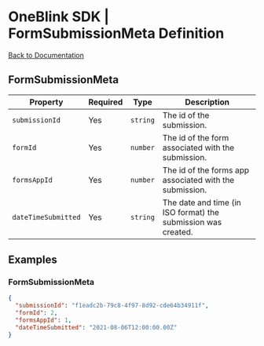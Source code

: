 # OneBlink SDK | FormSubmissionMeta Definition

[Back to Documentation](../../README.md)

## FormSubmissionMeta

| Property            | Required | Type     | Description                                                   |
| ------------------- | -------- | -------- | ------------------------------------------------------------- |
| `submissionId`      | Yes      | `string` | The id of the submission.                                     |
| `formId`            | Yes      | `number` | The id of the form associated with the submission.            |
| `formsAppId`        | Yes      | `number` | The id of the forms app associated with the submission.       |
| `dateTimeSubmitted` | Yes      | `string` | The date and time (in ISO format) the submission was created. |

## Examples

### FormSubmissionMeta

```JSON
{
  "submissionId": "f1eadc2b-79c8-4f97-8d92-cde64b34911f",
  "formId": 2,
  "formsAppId": 1,
  "dateTimeSubmitted": "2021-08-06T12:00:00.00Z"
}
```
